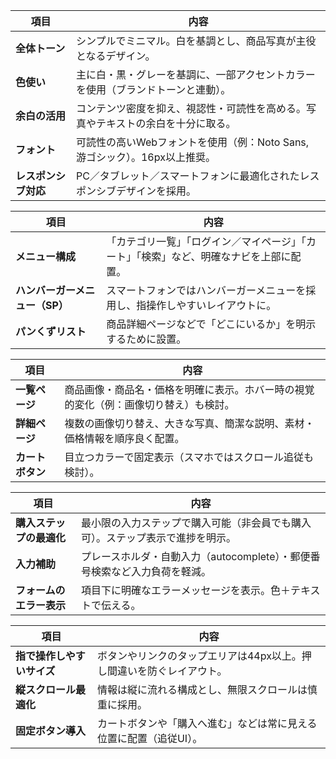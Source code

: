 | 項目           | 内容                                             |
| ------------ | ---------------------------------------------- |
| **全体トーン**    | シンプルでミニマル。白を基調とし、商品写真が主役となるデザイン。               |
| **色使い**      | 主に白・黒・グレーを基調に、一部アクセントカラーを使用（ブランドトーンと連動）。       |
| **余白の活用**    | コンテンツ密度を抑え、視認性・可読性を高める。写真やテキストの余白を十分に取る。       |
| **フォント**     | 可読性の高いWebフォントを使用（例：Noto Sans, 游ゴシック）。16px以上推奨。 |
| **レスポンシブ対応** | PC／タブレット／スマートフォンに最適化されたレスポンシブデザインを採用。          |

| 項目                 | 内容                                           |
| ------------------ | -------------------------------------------- |
| **メニュー構成**         | 「カテゴリ一覧」「ログイン／マイページ」「カート」「検索」など、明確なナビを上部に配置。 |
| **ハンバーガーメニュー（SP）** | スマートフォンではハンバーガーメニューを採用し、指操作しやすいレイアウトに。       |
| **パンくずリスト**        | 商品詳細ページなどで「どこにいるか」を明示するために設置。                |

| 項目         | 内容                                         |
| ---------- | ------------------------------------------ |
| **一覧ページ**  | 商品画像・商品名・価格を明確に表示。ホバー時の視覚的変化（例：画像切り替え）も検討。 |
| **詳細ページ**  | 複数の画像切り替え、大きな写真、簡潔な説明、素材・価格情報を順序良く配置。      |
| **カートボタン** | 目立つカラーで固定表示（スマホではスクロール追従も検討）。              |

| 項目             | 内容                                          |
| -------------- | ------------------------------------------- |
| **購入ステップの最適化** | 最小限の入力ステップで購入可能（非会員でも購入可）。ステップ表示で進捗を明示。     |
| **入力補助**       | プレースホルダ・自動入力（autocomplete）・郵便番号検索など入力負荷を軽減。 |
| **フォームのエラー表示** | 項目下に明確なエラーメッセージを表示。色＋テキストで伝える。              |

| 項目              | 内容                                   |
| --------------- | ------------------------------------ |
| **指で操作しやすいサイズ** | ボタンやリンクのタップエリアは44px以上。押し間違いを防ぐレイアウト。 |
| **縦スクロール最適化**   | 情報は縦に流れる構成とし、無限スクロールは慎重に採用。          |
| **固定ボタン導入**     | カートボタンや「購入へ進む」などは常に見える位置に配置（追従UI）。   |
